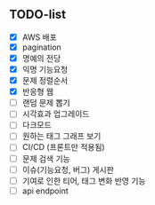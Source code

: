 ## TODO-list

- [X] AWS 배포
- [X] pagination
- [X] 명예의 전당
- [X] 익명 기능요청
- [X] 문제 정렬순서
- [X] 반응형 웹
- [ ] 랜덤 문제 뽑기
- [ ] 시각효과 업그레이드
- [ ] 다크모드
- [ ] 원하는 태그 그래프 보기
- [ ] CI/CD (프론트만 적용됨)
- [ ] 문제 검색 기능
- [ ] 이슈(기능요청, 버그) 게시판
- [ ] 기여로 인한 티어, 태그 변화 반영 기능
- [ ] api endpoint
